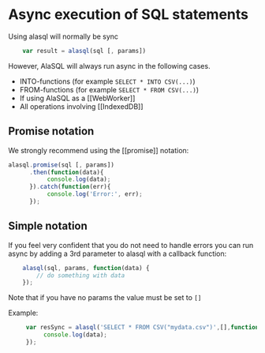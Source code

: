 # Async execution of SQL statements

Using alasql will normally be sync
```js
    var result = alasql(sql [, params])
```

However, AlaSQL will always run async in the following cases. 

* INTO-functions (for example `SELECT * INTO CSV(...)`)
* FROM-functions  (for example `SELECT * FROM CSV(...)`)
* If using AlaSQL as a [[WebWorker]]
* All operations involving [[IndexedDB]]


## Promise notation
We strongly recommend using the [[promise]] notation:

```js
alasql.promise(sql [, params])
      .then(function(data){
           console.log(data);
      }).catch(function(err){
           console.log('Error:', err);
      });
```

## Simple notation
If you feel very confident that you do not need to handle errors you can run async by adding a 3rd parameter to alasql with a callback function:
```js
	alasql(sql, params, function(data) {
		// do something with data
	});
```
Note that if you have no params the value must be set to `[]`

Example:
```js
     var resSync = alasql('SELECT * FROM CSV("mydata.csv")',[],function(data){
          console.log(data);
     });
```

